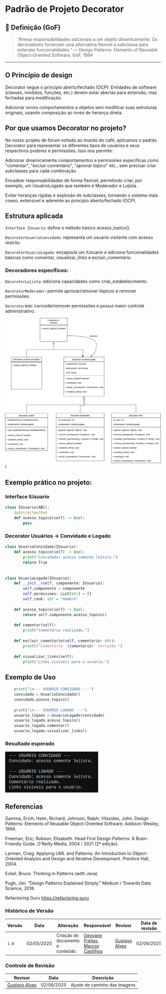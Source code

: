 # Padrão de Projeto Decorator
## 📘 Definição (GoF)

> “Anexa responsabilidades adicionais a um objeto dinamicamente. Os decoradores fornecem uma alternativa flexível à subclasse para estender funcionalidades.”
> — Design Patterns: Elements of Reusable Object-Oriented Software, GoF, 1994

---

## O Princípio de design 

Decorator segue o princípio aberto/fechado (OCP):
Entidades de software (classes, módulos, funções, etc.) devem estar abertas para extensão, mas fechadas para modificação.


Adicionar novos comportamentos a objetos sem modificar suas estruturas originais, usando composição ao invés de herança direta.

## Por que usamos Decorator no projeto?

No nosso projeto de fórum voltado ao mundo do café, aplicamos o padrão Decorator para representar os diferentes tipos de usuários e seus respectivos poderes e permissões. Isso nos permite:

Adicionar dinamicamente comportamentos e permissões específicas como "comentar", "excluir comentário", "aprovar tópico" etc., sem precisar criar subclasses para cada combinação.

Encadear responsabilidades de forma flexível, permitindo criar, por exemplo, um UsuárioLogado que também é Moderador e Lojista.

Evitar heranças rígidas e explosão de subclasses, tornando o sistema mais coeso, extensível e aderente ao princípio aberto/fechado (OCP).

## Estrutura aplicada

`Interface IUsuario`: define o método básico acesso_topico().

`DecoratorUsuarioConvidado`: representa um usuário visitante com acesso restrito.

`DecoratorUsuarioLogado`: encapsula um IUsuario e adiciona funcionalidades básicas como comentar, visualizar_links e excluir_comentario.

### Decoradores específicos:

`DecoratorLojista`: adiciona capacidades como criar_estabelecimento.

`DecoratorModerador`: permite aprovar/remover tópicos e remover permissões.

`DecoratorAdm`: concede/remover permissões e possui maior controle administrativo.

![Decorator.png](../assets/diagrama_decorator.jpg)!

## Exemplo prático no projeto: 

### Interface IUsuario 
```python
class IUsuario(ABC):
    @abstractmethod
    def acesso_topico(self) -> bool:
        pass
```
### Decorator Usuários -> Convidado e Logado

```python
class UsuarioConvidado(IUsuario):
    def acesso_topico(self) -> bool:
        print("Convidado: acesso somente leitura.")
        return True


class UsuarioLogado(IUsuario):
    def __init__(self, componente: IUsuario):
        self.componente = componente
        self.permissoes: List[str] = []
        self.rank: str = "membro"

    def acesso_topico(self) -> bool:
        return self.componente.acesso_topico()

    def comentar(self):
        print("Comentário realizado.")

    def excluir_comentario(self, comentario: str):
        print(f"Comentário '{comentario}' excluído.")

    def visualizar_links(self):
        print("Links visíveis para o usuário.")
```
## Exemplo de Uso
```python
    print("\n--- USUÁRIO CONVIDADO ---")
    convidado = UsuarioConvidado()
    convidado.acesso_topico()

    print("\n--- USUÁRIO LOGADO ---")
    usuario_logado = UsuarioLogado(convidado)
    usuario_logado.acesso_topico()
    usuario_logado.comentar()
    usuario_logado.visualizar_links()
```

### Resultado esperado
![teste_decorator](../assets/teste_decorator.png)

## Referencias

Gamma, Erich; Helm, Richard; Johnson, Ralph; Vlissides, John.
Design Patterns: Elements of Reusable Object-Oriented Software.
Addison-Wesley, 1994.

Freeman, Eric; Robson, Elisabeth.
Head First Design Patterns: A Brain-Friendly Guide.
O'Reilly Media, 2004 / 2021 (2ª edição).

Larman, Craig.
Applying UML and Patterns: An Introduction to Object-Oriented Analysis and Design and Iterative Development.
Prentice Hall, 2004.

Eckel, Bruce.
Thinking in Patterns (with Java).

Pugh, Jim.
“Design Patterns Explained Simply.”
Medium / Towards Data Science, 2018.

Refactoring Guru
https://refactoring.guru

### Histórico de Versão

| Versão | Data       | Alteração              | Responsável     | Revisor           | Data de revisão |
|--------|------------|------------------------|------------------|-------------------|------------------|
| `1.0` | 02/05/2025  | Criação do documento e conteúdo. | [Geovane Freitas](https://github.com/GeovaneSFT), [Marcos Castilhos](https://github.com/Marcosatc147) |[Gustavo Alves](https://github.com/gustaallves)| 02/06/2025 |

### Controle de Revisão
| Revisor | Data | Descrição |
|---|---|---|
|[Gustavo Alves](https://github.com/gustaallves) |02/06/2025 | Ajuste de caminho das imagens |

